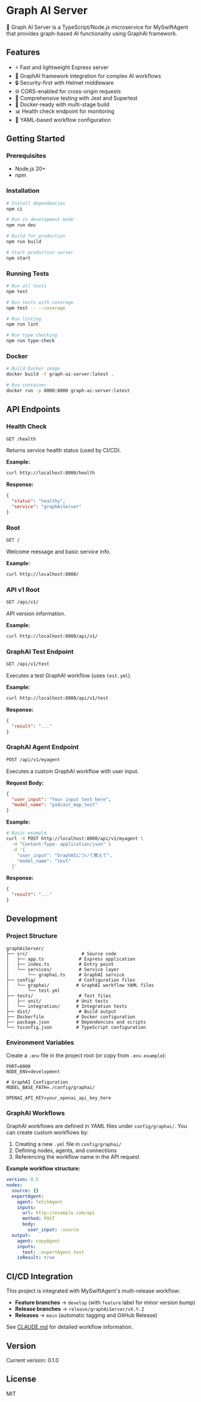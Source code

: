 # Graph AI Server

🚀 Graph AI Server is a TypeScript/Node.js microservice for MySwiftAgent that provides graph-based AI functionality using GraphAI framework.

## Features

- ⚡ Fast and lightweight Express server
- 🧠 GraphAI framework integration for complex AI workflows
- 🔒 Security-first with Helmet middleware
- 🌐 CORS-enabled for cross-origin requests
- 🧪 Comprehensive testing with Jest and Supertest
- 🐳 Docker-ready with multi-stage build
- 📊 Health check endpoint for monitoring
- 📝 YAML-based workflow configuration

## Getting Started

### Prerequisites

- Node.js 20+
- npm

### Installation

```bash
# Install dependencies
npm ci

# Run in development mode
npm run dev

# Build for production
npm run build

# Start production server
npm start
```

### Running Tests

```bash
# Run all tests
npm test

# Run tests with coverage
npm test -- --coverage

# Run linting
npm run lint

# Run type checking
npm run type-check
```

### Docker

```bash
# Build Docker image
docker build -t graph-ai-server:latest .

# Run container
docker run -p 8000:8000 graph-ai-server:latest
```

## API Endpoints

### Health Check

```bash
GET /health
```

Returns service health status (used by CI/CD).

**Example:**
```bash
curl http://localhost:8000/health
```

**Response:**
```json
{
  "status": "healthy",
  "service": "graphAiServer"
}
```

### Root

```bash
GET /
```

Welcome message and basic service info.

**Example:**
```bash
curl http://localhost:8000/
```

### API v1 Root

```bash
GET /api/v1/
```

API version information.

**Example:**
```bash
curl http://localhost:8000/api/v1/
```

### GraphAI Test Endpoint

```bash
GET /api/v1/test
```

Executes a test GraphAI workflow (uses `test.yml`).

**Example:**
```bash
curl http://localhost:8000/api/v1/test
```

**Response:**
```json
{
  "result": "..."
}
```

### GraphAI Agent Endpoint

```bash
POST /api/v1/myagent
```

Executes a custom GraphAI workflow with user input.

**Request Body:**
```json
{
  "user_input": "Your input text here",
  "model_name": "podcast_map_test"
}
```

**Example:**
```bash
# Basic example
curl -X POST http://localhost:8000/api/v1/myagent \
  -H "Content-Type: application/json" \
  -d '{
    "user_input": "GraphAIについて教えて",
    "model_name": "test"
  }'
```

**Response:**
```json
{
  "result": "..."
}
```

## Development

### Project Structure

```
graphAiServer/
├── src/                    # Source code
│   ├── app.ts             # Express application
│   ├── index.ts           # Entry point
│   └── services/          # Service layer
│       └── graphai.ts     # GraphAI service
├── config/                # Configuration files
│   └── graphai/          # GraphAI workflow YAML files
│       └── test.yml
├── tests/                 # Test files
│   ├── unit/             # Unit tests
│   └── integration/      # Integration tests
├── dist/                  # Build output
├── Dockerfile            # Docker configuration
├── package.json          # Dependencies and scripts
└── tsconfig.json         # TypeScript configuration
```

### Environment Variables

Create a `.env` file in the project root (or copy from `.env.example`):

```env
PORT=8000
NODE_ENV=development

# GraphAI Configuration
MODEL_BASE_PATH=./config/graphai/

OPENAI_API_KEY=your_openai_api_key_here
```

### GraphAI Workflows

GraphAI workflows are defined in YAML files under `config/graphai/`. You can create custom workflows by:

1. Creating a new `.yml` file in `config/graphai/`
2. Defining nodes, agents, and connections
3. Referencing the workflow name in the API request

**Example workflow structure:**
```yaml
version: 0.5
nodes:
  source: {}
  expertAgent:
    agent: fetchAgent
    inputs:
      url: http://example.com/api
      method: POST
      body:
        user_input: :source
  output:
    agent: copyAgent
    inputs:
      text: :expertAgent.text
    isResult: true
```

## CI/CD Integration

This project is integrated with MySwiftAgent's multi-release workflow:

- **Feature branches** → `develop` (with `feature` label for minor version bump)
- **Release branches** → `release/graphAiServer/vX.Y.Z`
- **Releases** → `main` (automatic tagging and GitHub Release)

See [CLAUDE.md](../CLAUDE.md) for detailed workflow information.

## Version

Current version: 0.1.0

## License

MIT
